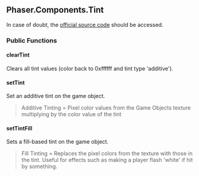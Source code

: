 ## Phaser.Components.Tint

In case of doubt, the [official source code](https://github.com/photonstorm/phaser) should be accessed.

### Public Functions

#### clearTint
Clears all tint values (color back to 0xffffff and tint type 'additive').

#### setTint
Set an additive tint on the game object.

> Additive Tinting = Pixel color values from the Game Objects texture multiplying
by the color value of the tint

#### setTintFill
Sets a fill-based tint on the game object.

> Fill Tinting = Replaces the pixel colors from the texture with those in the tint.
> Useful for effects such as making a player flash 'white' if hit by something.
